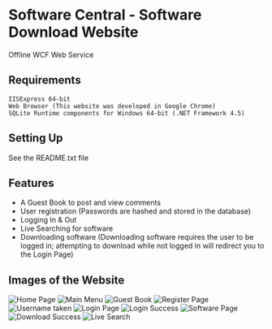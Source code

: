 # Software Central - Software Download Website
Offline WCF Web Service

## Requirements
```
IISExpress 64-bit
Web Browser (This website was developed in Google Chrome)
SQLite Runtime components for Windows 64-bit (.NET Framework 4.5)
```
## Setting Up
See the README.txt file

## Features
* A Guest Book to post and view comments <br/>
* User registration (Passwords are hashed and stored in the database) <br/> 
* Logging In & Out <br/>
* Live Searching for software <br/>
* Downloading software (Downloading software requires the user to be logged in; attempting to download while not logged in will redirect you to the Login Page) <br/>

## Images of the Website
![Home Page](https://user-images.githubusercontent.com/45221821/48836411-8e929700-ede7-11e8-9b29-6d4195a4e310.png)
![Main Menu](https://user-images.githubusercontent.com/45221821/48835999-78380b80-ede6-11e8-8c8e-da739ee9c9de.png)
![Guest Book](https://user-images.githubusercontent.com/45221821/48836101-b1707b80-ede6-11e8-8184-f15fabb6c126.png)
![Register Page](https://user-images.githubusercontent.com/45221821/48836256-15933f80-ede7-11e8-899e-b8a30582a638.png)
![Username taken](https://user-images.githubusercontent.com/45221821/48836658-34460600-ede8-11e8-8bdd-ecf62995ed0e.png)
![Login Page](https://user-images.githubusercontent.com/45221821/48836299-2e035a00-ede7-11e8-813d-d7442eebcd02.png)
![Login Success](https://user-images.githubusercontent.com/45221821/48836473-bda90880-ede7-11e8-987a-1290e40f643d.png)
![Software Page](https://user-images.githubusercontent.com/45221821/48836340-5a1edb00-ede7-11e8-894b-8adec4941e20.png)
![Download Success](https://user-images.githubusercontent.com/45221821/48836516-db766d80-ede7-11e8-9de3-d0a3b6039618.png)
![Live Search](https://user-images.githubusercontent.com/45221821/48836594-0a8cdf00-ede8-11e8-9613-cc192747d4e3.png)
